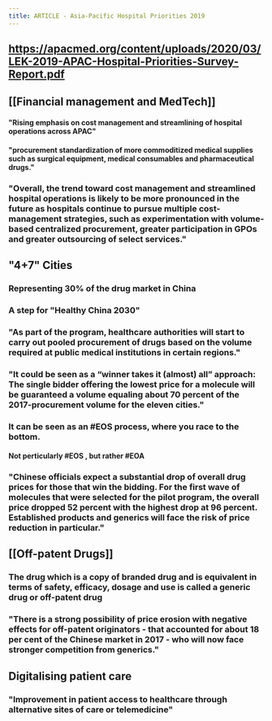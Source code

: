 ```yaml
---
title: ARTICLE - Asia-Pacific Hospital Priorities 2019
---
```


## https://apacmed.org/content/uploads/2020/03/LEK-2019-APAC-Hospital-Priorities-Survey-Report.pdf
## [[Financial management and MedTech]]
#### "Rising emphasis on cost management and streamlining of hospital operations across APAC"
#### "procurement standardization of more commoditized medical supplies such as surgical equipment, medical consumables and pharmaceutical drugs."
### "Overall, the trend toward cost management and streamlined hospital operations is likely to be more pronounced in the future as hospitals continue to pursue multiple cost-management strategies, such as experimentation with volume-based centralized procurement, greater participation in GPOs and greater outsourcing of select services."
## "4+7" Cities
### Representing 30% of the drug market in China
### A step for "Healthy China 2030"
### "As part of the program, healthcare authorities will start to carry out pooled procurement of drugs based on the volume required at public medical institutions in certain regions."
### "It could be seen as a “winner takes it (almost) all” approach: The single bidder offering the lowest price for a molecule will be guaranteed a volume equaling about 70 percent of the 2017-procurement volume for the eleven cities."
### It can be seen as an #EOS process, where you race to the bottom.
#### Not perticularly #EOS , but rather #EOA
### "Chinese officials expect a substantial drop of overall drug prices for those that win the bidding. For the first wave of molecules that were selected for the pilot program, the overall price dropped 52 percent with the highest drop at 96 percent. Established products and generics will face the risk of price reduction in particular."
## [[Off-patent Drugs]]
### The drug which is a copy of branded drug and is equivalent in terms of safety, efficacy, dosage and use is called a generic drug or off-patent drug
### "There is a strong possibility of price erosion with negative effects for off-patent originators - that accounted for about 18 per cent of the Chinese market in 2017 - who will now face stronger competition from generics."
## Digitalising patient care
### "Improvement in patient access to healthcare through alternative sites of care or telemedicine"